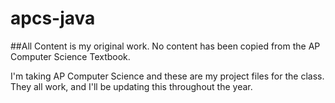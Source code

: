 # apcs-java
##All Content is my original work. No content has been copied from the AP Computer Science Textbook.

I'm taking AP Computer Science and these are my project files for the class. They all work, and I'll be updating this throughout the year.
